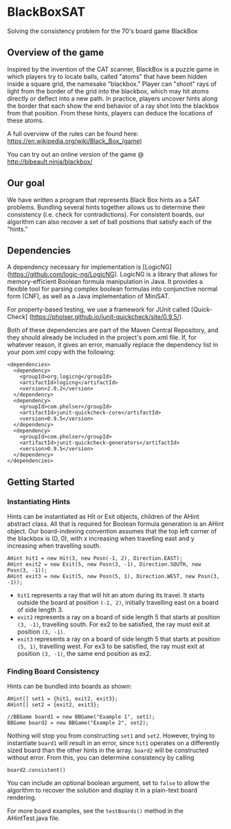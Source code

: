# BlackBoxSAT
Solving the consistency problem for the 70's board game BlackBox

## Overview of the game
Inspired by the invention of the CAT scanner, BlackBox is a puzzle game in which players try to locate balls, called "atoms" that have been hidden inside a square grid, the namesake "blackbox." Player can "shoot" rays of light from the border of the grid into the blackbox, which may hit atoms directly or deflect into a new path. In practice, players uncover hints along the border that each show the end behavior of a ray shot into the blackbox from that position. From these hints, players can deduce the locations of these atoms.  

A full overview of the rules can be found here: https://en.wikipedia.org/wiki/Black_Box_(game)

You can try out an online version of the game @ http://bibeault.ninja/blackbox/ 

## Our goal
We have written a program that represents Black Box hints as a SAT problems. Bundling several hints together allows us to determine their consistency (i.e. check for contradictions). For consistent boards, our algorithm can also recover a set of ball positions that satisfy each of the "hints."

## Dependencies
A dependency necessary for implementation is [LogicNG] (https://github.com/logic-ng/LogicNG). LogicNG is a library that allows for memory-efficient Boolean formula manipulation in Java. It provides a flexible tool for parsing complex boolean formulas into conjunctive normal form (CNF), as well as a Java implementation of MiniSAT.  

For property-based testing, we use a framework for JUnit called [Quick-Check] (https://pholser.github.io/junit-quickcheck/site/0.9.5/).

Both of these dependencies are part of the Maven Central Repository, and they should already be included in the project's pom.xml file. If, for whatever reason, it gives an error, manually replace the dependency list in your pom.xml copy with the following: 

```
<dependencies>
  <dependency>
    <groupId>org.logicng</groupId>
    <artifactId>logicng</artifactId>
    <version>2.0.2</version>
  </dependency>
  <dependency>
    <groupId>com.pholser</groupId>
    <artifactId>junit-quickcheck-core</artifactId>
    <version>0.9.5</version>
  </dependency>
  <dependency>
    <groupId>com.pholser</groupId>
    <artifactId>junit-quickcheck-generators</artifactId>
    <version>0.9.5</version>
  </dependency>
</dependencies>
```

## Getting Started

### Instantiating Hints
Hints can be instantiated as Hit or Exit objects, children of the AHint abstract class. All that is required for Boolean formula generation is an AHint object. Our board-indexing convention assumes that the top left corner of the blackbox is (0, 0), with x increasing when travelling east and y increasing when travelling south. 

```
AHint hit1 = new Hit(3, new Posn(-1, 2), Direction.EAST); 
AHint exit2 = new Exit(5, new Posn(3, -1), Direction.SOUTH, new Posn(3, -1));
AHint exit3 = new Exit(5, new Posn(5, 1), Direction.WEST, new Posn(3, -1)); 
```

- ```hit1``` represents a ray that will hit an atom during its travel. It starts outside the board at position  ```(-1, 2)```, initially travelling east on a board of side length 3. 
- ```exit2``` represents a ray on a board of side length 5 that starts at position ```(3, -1)```, travelling south. For ex2 to be satisfied, the ray must exit at position ```(3, -1)```. 
- ```exit3``` represents a ray on a board of side length 5 that starts at position ```(5, 1)```, travelling west. For ex3 to be satisfied, the ray must exit at position ```(3, -1)```, the same end position as ex2.

### Finding Board Consistency
Hints can be bundled into boards as shown: 

```
AHint[] set1 = {hit1, exit2, exit3};
AHint[] set2 = {exit2, exit3};

//BBGame board1 = new BBGame("Example 1", set1);
BBGame board2 = new BBGame("Example 2", set2);
```

Nothing will stop you from constructing ```set1``` and ```set2```. However, trying to instantiate ```board1``` will result in an error, since ```hit1``` operates on a differently sized board than the other hints in the array. ```board2``` will be constructed without error. From this, you can determine consistency by calling

```
board2.consistent()
```

You can include an optional boolean argument, set to ```false``` to allow the algorithm to recover the solution and display it in a plain-text board rendering. 

For more board examples, see the ```testBoards()``` method in the AHintTest.java file.  

